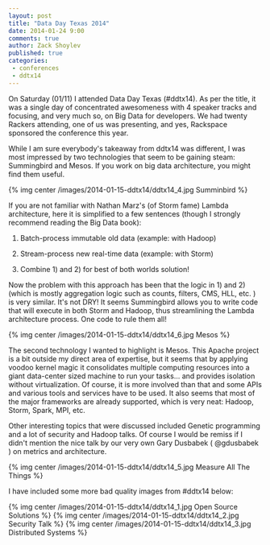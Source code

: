 ```yaml
---
layout: post
title: "Data Day Texas 2014"
date: 2014-01-24 9:00
comments: true
author: Zack Shoylev
published: true
categories:
 - conferences
 - ddtx14
---
```


On Saturday (01/11) I attended Data Day Texas (#ddtx14). As per the
title, it was a single day of concentrated awesomeness with 4 speaker tracks
and focusing, and very much so, on Big Data for developers. We had twenty
Rackers attending, one of us was presenting, and yes, Rackspace sponsored
the conference this year.

<!--more-->

While I am sure everybody's takeaway from ddtx14 was different, I was most impressed by two technologies that seem to be gaining steam: Summingbird and Mesos. If you work on big data architecture, you might find them useful.

{% img center /images/2014-01-15-ddtx14/ddtx14_4.jpg Summinbird %}

If you are not familiar with Nathan Marz's (of Storm fame) Lambda architecture, here it is simplified to a few sentences (though I strongly recommend reading the Big Data book):

1. Batch-process immutable old data (example: with Hadoop)

1. Stream-process new real-time data (example: with Storm)

1. Combine 1) and 2) for best of both worlds solution!

Now the problem with this approach has been that the logic in 1) and 2) (which is mostly aggregation logic such as counts, filters, CMS, HLL, etc. ) is very similar. It's not DRY! It seems Summingbird allows you to write code that will execute in both Storm and Hadoop, thus streamlining the Lambda architecture process. One code to rule them all!

{% img center /images/2014-01-15-ddtx14/ddtx14_6.jpg Mesos %}

The second technology I wanted to highlight is Mesos. This Apache project is a bit outside my direct area of expertise, but it seems that by applying voodoo kernel magic it consolidates multiple computing resources into a giant data-center sized machine to run your tasks... and provides isolation without virtualization. Of course, it is more involved than that and some APIs and various tools and services have to be used. It also seems that most of the major frameworks are already supported, which is very neat: Hadoop, Storm, Spark, MPI, etc.

Other interesting topics that were discussed included Genetic programming and a lot of security and Hadoop talks. Of course I would be remiss if I didn't mention the nice talk by our very own Gary Dusbabek ( @gdusbabek ) on metrics and architecture.

{% img center /images/2014-01-15-ddtx14/ddtx14_5.jpg Measure All The Things %}

I have included some more bad quality images from #ddtx14 below:

{% img center /images/2014-01-15-ddtx14/ddtx14_1.jpg Open Source Solutions %}
{% img center /images/2014-01-15-ddtx14/ddtx14_2.jpg Security Talk %}
{% img center /images/2014-01-15-ddtx14/ddtx14_3.jpg Distributed Systems %}
